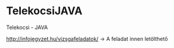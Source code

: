 # TelekocsiJAVA
Telekocsi - JAVA

http://infojegyzet.hu/vizsgafeladatok/ -> A feladat innen letölthető
